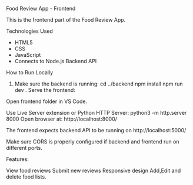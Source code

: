 Food Review App - Frontend

This is the frontend part of the Food Review App.

Technologies Used
- HTML5
- CSS
- JavaScript 
- Connects to Node.js Backend API

How to Run Locally

1. Make sure the backend is running:
cd ../backend
npm install
npm run dev .  Serve the frontend:

Open frontend folder in VS Code.

Use Live Server extension or Python HTTP Server:
python3 -m http.server 8000
Open browser at:
http://localhost:8000/

The frontend expects backend API to be running on http://localhost:5000/

Make sure CORS is properly configured if backend and frontend run on different ports.
 
 
 Features: 

View food reviews
Submit new reviews
Responsive design
Add,Edit and delete food lists.










